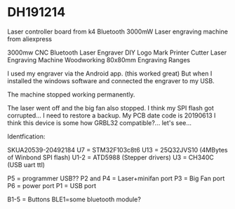 # DH191214
Laser controller board from k4 Bluetooth 3000mW Laser engraving machine from aliexpress

3000mw CNC Bluetooth Laser Engraver DIY Logo Mark Printer Cutter Laser Engraving Machine Woodworking 80x80mm Engraving Ranges


I used my engraver via the Android app. (this worked great) But when I installed the windows software and connected the engraver to my USB. 

The machine stopped working permanently. 

The laser went off and the big fan also stopped. 
I think my SPI flash got corrupted... I need to restore a backup. My PCB date code is 20190613
I think this device is some how GRBL32 compatible?... let's see...


Identfication:

SKUA20539-20492184
U7 = STM32F103c8t6
U13 = 25Q32JVS10 (4MBytes of Winbond SPI flash)
U1-2 = ATD5988 (Stepper drivers)
U3 = CH340C (USB uart ttl)

P5 = programmer USB??
P2 and P4 = Laser+minifan port
P3 = Big Fan port
P6 = power port
P1 = USB port

B1-5 = Buttons
BLE1=some bluetooth module?

